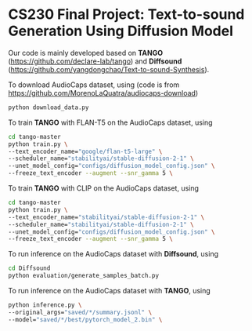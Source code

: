 # CS230 Final Project: Text-to-sound Generation Using Diffusion Model
Our code is mainly developed based on **TANGO** (https://github.com/declare-lab/tango) and **Diffsound** (https://github.com/yangdongchao/Text-to-sound-Synthesis).

To download AudioCaps dataset, using (code is from https://github.com/MorenoLaQuatra/audiocaps-download)
```bash
python download_data.py
```

To train **TANGO** with FLAN-T5 on the AudioCaps dataset, using

```bash
cd tango-master
python train.py \
--text_encoder_name="google/flan-t5-large" \
--scheduler_name="stabilityai/stable-diffusion-2-1" \
--unet_model_config="configs/diffusion_model_config.json" \
--freeze_text_encoder --augment --snr_gamma 5 \
```

To train **TANGO** with CLIP on the AudioCaps dataset, using

```bash
cd tango-master
python train.py \
--text_encoder_name="stabilityai/stable-diffusion-2-1" \
--scheduler_name="stabilityai/stable-diffusion-2-1" \
--unet_model_config="configs/diffusion_model_config.json" \
--freeze_text_encoder --augment --snr_gamma 5 \
```

To run inference on the AudioCaps dataset with **Diffsound**, using
```bash
cd Diffsound
python evaluation/generate_samples_batch.py
```
To run inference on the AudioCaps dataset with **TANGO**, using
```bash
python inference.py \
--original_args="saved/*/summary.jsonl" \
--model="saved/*/best/pytorch_model_2.bin" \
```
